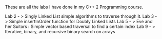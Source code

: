 These are all the labs I have done in my C++ 2 Programming course. 

Lab 2 - > Singly Linked List simple algorithms to traverse through it. 
Lab 3 - > Simple insertInOrder function for Doubly Linked Lists
Lab 5 - > Eve and her Suitors : Simple vector based traversal to find a certain index 
Lab 9 - > Iterative, binary, and recursive binary search on arrays
